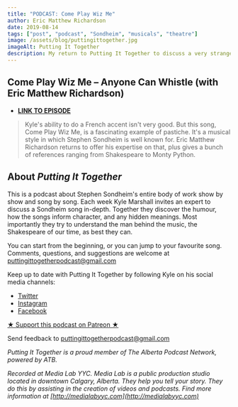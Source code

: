 ```yaml
---
title: "PODCAST: Come Play Wiz Me"
author: Eric Matthew Richardson
date: 2019-08-14
tags: ["post", "podcast", "Sondheim", "musicals", "theatre"]
image: /assets/blog/puttingittogether.jpg
imageAlt: Putting It Together
description: My return to Putting It Together to discuss a very strange song from a very strange show.
---
```


## Come Play Wiz Me – Anyone Can Whistle (with Eric Matthew Richardson)


- **[LINK TO EPISODE](https://puttingittogether.transistor.fm/s4/6)**

>Kyle's ability to do a French accent isn't very good. But this song, Come Play Wiz Me, is a fascinating example of pastiche. It's a musical style in which Stephen Sondheim is well known for. Eric Matthew Richardson returns to offer his expertise on that, plus gives a bunch of references ranging from Shakespeare to Monty Python.

## About *Putting It Together*

This is a podcast about Stephen Sondheim's entire body of work show by show and song by song. Each week Kyle Marshall invites an expert to discuss a Sondheim song in-depth. Together they discover the humour, how the songs inform character, and any hidden meanings. Most importantly they try to understand the man behind the music, the Shakespeare of our time, as best they can.

You can start from the beginning, or you can jump to your favourite song. Comments, questions, and suggestions are welcome at puttingittogetherpodcast@gmail.com

Keep up to date with Putting It Together by following Kyle on his social media channels:

* [Twitter](https://twitter.com/thekylemarshall)
* [Instagram](https://www.instagram.com/thekylemarshall/)
* [Facebook](https://www.facebook.com/thekylemarshall/)

[★ Support this podcast on Patreon ★](https://www.patreon.com/puttingittogetherpodcast)

Send feedback to puttingittogetherpodcast@gmail.com

*Putting It Together is a proud member of The Alberta Podcast Network, powered by ATB.*

*Recorded at Media Lab YYC. Media Lab is a public production studio located in downtown Calgary, Alberta. They help you tell your story. They do this by assisting in the creation of videos and podcasts. Find more information at [http://medialabyyc.com](http://medialabyyc.com)*